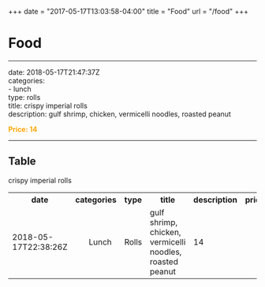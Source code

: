 +++
date = "2017-05-17T13:03:58-04:00"
title = "Food"
url = "/food"
+++

# Food

---
date: 2018-05-17T21:47:37Z<br>
categories:<br>
    - lunch<br>
type: rolls<br>
title: crispy imperial rolls<br>
description: gulf shrimp, chicken, vermicelli noodles, roasted peanut<br>

<span style="color: orange"> **Price: 14** </span>

---

Table
<br>
---
<table>
    <tr>
    <th>date</th>
    <th>categories</th>
    <th>type</th>
    <th>title</th>
    <th>description</th>
    <th>price</th>
    </tr>
    <tr>
        <td>2018-05-17T22:38:26Z</td>
         <td><ul ## *>Lunch</ul * ##></td> 
         <td ####> Rolls </td ####>  
        <td** > crispy imperial rolls </td **>
        <td>gulf shrimp, chicken, vermicelli noodles, roasted peanut</td>
        <td>14</td>
    </tr>
</table>
